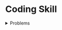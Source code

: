 # Coding Skill

<details>
<summary> Problems </summary>
<div markdown="1">

**Array**

| No   | Level | Name                                                         |
| :--- | ----- | ------------------------------------------------------------ |
| 1    | 1     | [두 개 뽑아서 더하기](https://school.programmers.co.kr/learn/courses/30/lessons/68644) |
| 2    | 1     | [모의고사](https://school.programmers.co.kr/learn/courses/30/lessons/42840) |
| 3    | 1     | [행렬의 곱셈](https://school.programmers.co.kr/learn/courses/30/lessons/12949) |
| 4    | 2     | [실패율](https://school.programmers.co.kr/learn/courses/30/lessons/42889) |
| 5    | 2     | [방문 길이](https://school.programmers.co.kr/learn/courses/30/lessons/49994) |

**Stack & Queue**

| No   | Level | Name                                                         |
| ---- | ----- | ------------------------------------------------------------ |
| 6    | 1     | [괄호 회전하기](https://school.programmers.co.kr/learn/courses/30/lessons/76502) |
| 7    | 1     | [짝지어 제거하기](https://school.programmers.co.kr/learn/courses/30/lessons/12973) |
| 8    | 2     | [주식 가격](https://school.programmers.co.kr/learn/courses/30/lessons/42584) |
| 9    | 2     | [크레인 인형뽑기](https://school.programmers.co.kr/learn/courses/30/lessons/64061) |
| 10   | 5     | [표 편집](https://school.programmers.co.kr/learn/courses/30/lessons/81303) |
| 11   | 2     | [기능 개발](https://school.programmers.co.kr/learn/courses/30/lessons/42586) |
| 12   | 2     | [카드 뭉치](https://school.programmers.co.kr/learn/courses/30/lessons/159994) |

**Hash**

| No   | Level | Name                                                         |
| ---- | ----- | ------------------------------------------------------------ |
| 13   | 1     | [완주하지 못한 선수](https://school.programmers.co.kr/learn/courses/30/lessons/42576) |
| 14   | 2     | [할인 행사](https://school.programmers.co.kr/learn/courses/30/lessons/131127) |
| 15   | 2     | [오픈 채팅방](https://school.programmers.co.kr/learn/courses/30/lessons/42888) |
| 16   | 2     | [베스트 앨범](https://school.programmers.co.kr/learn/courses/30/lessons/42579) |
| 17   | 2     | [신고 결과 받기](https://school.programmers.co.kr/learn/courses/30/lessons/92334) |
| 18   | 3     | [메뉴 리뉴얼](https://school.programmers.co.kr/learn/courses/30/lessons/72411) |

**Tree**

| No   | Level | Name                                                         |
| ---- | ----- | ------------------------------------------------------------ |
| 19   | 1     | [예상 대진표](https://school.programmers.co.kr/learn/courses/30/lessons/12985) |
| 20   | 2     | [다단계 칫솔 판매](https://school.programmers.co.kr/learn/courses/30/lessons/77486) |
| 21   | 2     | [미로 탈출](https://school.programmers.co.kr/learn/courses/30/lessons/159993) |
| 22   | 5     | [양과늑대](https://school.programmers.co.kr/learn/courses/30/lessons/92343) |
| 23   | 4     | [길찾기 게임](https://school.programmers.co.kr/learn/courses/30/lessons/42892) |

**Set**

| No   | Level | Name                                                         |
| ---- | ----- | ------------------------------------------------------------ |
| 24   | 1     | [폰켓몬](https://school.programmers.co.kr/learn/courses/30/lessons/1845) |
| 25   | 1     | [영어 끝말잇기](https://school.programmers.co.kr/learn/courses/30/lessons/12981) |
| 26   | 2     | [전화번호 목록](https://school.programmers.co.kr/learn/courses/30/lessons/42577) |
| 27   | 3     | [섬 연결하기](https://school.programmers.co.kr/learn/courses/30/lessons/42861) |

</div>
</details>
